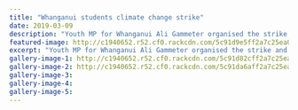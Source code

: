 ```yaml
---
title: "Whanganui students climate change strike"
date: 2019-03-09
description: "Youth MP for Whanganui Ali Gammeter organised the strike and said students not turning up to school would send a strong..."
featured-image: http://c1940652.r52.cf0.rackcdn.com/5c91d9e5ff2a7c25ea000565/ClimateStrike.Ali-Gammeter.310-Chron-9.3.jpg
excerpt: "Youth MP for Whanganui Ali Gammeter organised the strike and said students not turning up to school would send a strong message."
gallery-image-1: http://c1940652.r52.cf0.rackcdn.com/5c91d82cff2a7c25ea000561/ClimateStrike.crowd-Chron-9.3.19.jpg
gallery-image-2: http://c1940652.r52.cf0.rackcdn.com/5c91da6aff2a7c25ea000567/ClimateStrike.Fynn-Rees.500.Chron-9.3.jpg
gallery-image-3: 
gallery-image-4: 
gallery-image-5: 
---
```

